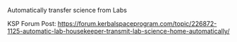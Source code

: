 Automatically transfer science from Labs

KSP Forum Post: https://forum.kerbalspaceprogram.com/topic/226872-1125-automatic-lab-housekeeper-transmit-lab-science-home-automatically/

